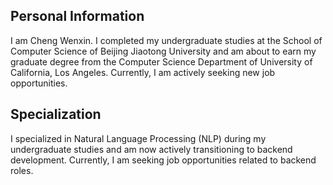 ## Personal Information

I am Cheng Wenxin. I completed my undergraduate studies at the School of Computer Science of Beijing Jiaotong University and am about to earn my graduate degree from the Computer Science Department of University of California, Los Angeles. Currently, I am actively seeking new job opportunities.

## Specialization

I specialized in Natural Language Processing (NLP) during my undergraduate studies and am now actively transitioning to backend development. Currently, I am seeking job opportunities related to backend roles.